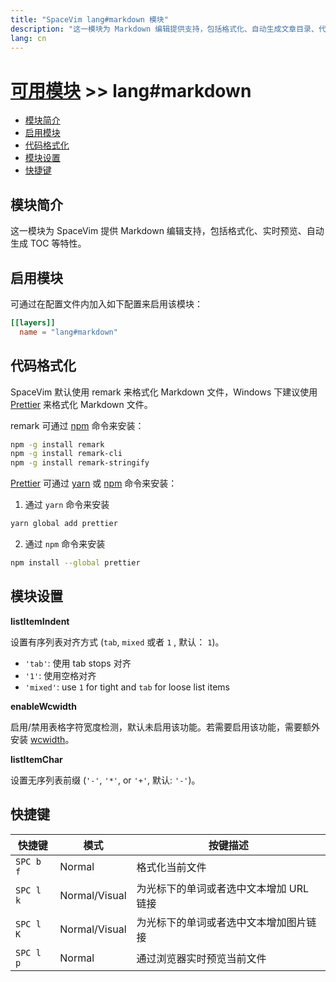 ```yaml
---
title: "SpaceVim lang#markdown 模块"
description: "这一模块为 Markdown 编辑提供支持，包括格式化、自动生成文章目录、代码块等特性。"
lang: cn
---
```


# [可用模块](../../) >> lang#markdown

<!-- vim-markdown-toc GFM -->

- [模块简介](#模块简介)
- [启用模块](#启用模块)
- [代码格式化](#代码格式化)
- [模块设置](#模块设置)
- [快捷键](#快捷键)

<!-- vim-markdown-toc -->

## 模块简介

这一模块为 SpaceVim 提供 Markdown 编辑支持，包括格式化、实时预览、自动生成 TOC 等特性。

## 启用模块

可通过在配置文件内加入如下配置来启用该模块：

```toml
[[layers]]
  name = "lang#markdown"
```

## 代码格式化

SpaceVim 默认使用 remark 来格式化 Markdown 文件，Windows 下建议使用 [Prettier](https://github.com/prettier/prettier) 来格式化 Markdown 文件。

remark 可通过 [npm](https://www.npmjs.com/get-npm) 命令来安装：
```sh
npm -g install remark
npm -g install remark-cli
npm -g install remark-stringify
```

[Prettier](https://github.com/prettier/prettier) 可通过 [yarn](https://yarnpkg.com/lang/zh-hans/docs/install/#windows-stable) 或 [npm](https://www.npmjs.com/get-npm) 命令来安装：

1. 通过 `yarn` 命令来安装
```sh
yarn global add prettier
```
2. 通过 `npm` 命令来安装
```sh
npm install --global prettier
```

## 模块设置

**listItemIndent**

设置有序列表对齐方式 (`tab`, `mixed` 或者 `1` , 默认： `1`)。

- `'tab'`: 使用 tab stops 对齐
- `'1'`: 使用空格对齐
- `'mixed'`: use `1` for tight and `tab` for loose list items

**enableWcwidth**

启用/禁用表格字符宽度检测，默认未启用该功能。若需要启用该功能，需要额外安装 [wcwidth](https://www.npmjs.com/package/wcwidth)。

**listItemChar**

设置无序列表前缀 (`'-'`, `'*'`, or `'+'`, 默认: `'-'`)。

## 快捷键

| 快捷键     | 模式          | 按键描述                               |
| ---------- | ------------- | -------------------------------------- |
| `SPC b f`  | Normal        | 格式化当前文件                         |
| `SPC l k`  | Normal/Visual | 为光标下的单词或者选中文本增加 URL 链接|
| `SPC l K`  | Normal/Visual | 为光标下的单词或者选中文本增加图片链接 |
| `SPC l p`  | Normal        | 通过浏览器实时预览当前文件             |
